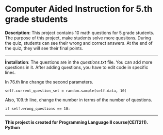 # Computer Aided Instruction for 5.th grade students

**Description:** 
This project contains 10 math questions for 5.grade students. The purpose of this project, make students solve more quesitons.
During the quiz, students can see their wrong and correct answers. At the end of the quiz, they will see their final points. 

------
**İnstallation:**
The questions are in the *questions.txt* file. You can add more questions in it. 
After adding questions, you have to edit code in specific lines. 

In 76.th line change the second parameters.
```
self.current_question_set = random.sample(self.data, 10)
```
Also, 109.th line, change the number in terms of the number of questions.

```
if self.wrong_questions == 10:
```
------

**This project is created for Programming Language II course(CEIT211). Python**
